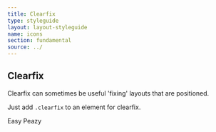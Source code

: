 ```yaml
---
title: Clearfix
type: styleguide
layout: layout-styleguide
name: icons
section: fundamental
source: ../
---
```


<main markdown="1">
  
## Clearfix

Clearfix can sometimes be useful 'fixing' layouts that are positioned.

Just add `.clearfix` to an element for clearfix.

Easy Peazy

</main>